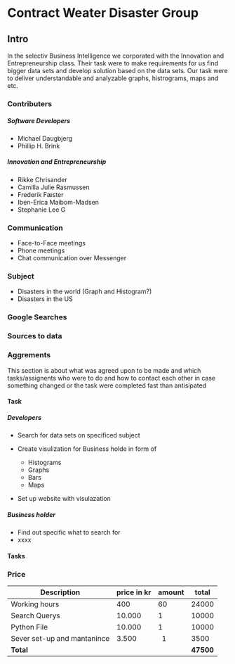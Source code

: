 # Contract Weater Disaster Group

## Intro

In the selectiv Business Intelligence we corporated with the Innovation and Entrepreneurship class. Their task were to make requirements for us find bigger data sets and  develop solution based on the data sets. Our task were to deliver understandable and analyzable graphs, histrograms, maps and etc.

### Contributers

##### Software Developers
* Michael Daugbjerg
* Phillip H. Brink

##### Innovation and Entrepreneurship
* Rikke Chrisander
* Camilla Julie Rasmussen
* Frederik Fæster
* Iben-Erica Maibom-Madsen
* Stephanie Lee G

### Communication
* Face-to-Face meetings
* Phone meetings
* Chat communication over Messenger

### Subject
* Disasters in the world (Graph and Histogram?)
* Disasters in the US
  
### Google Searches

### Sources to data

### Aggrements
This section is about what was agreed upon to be made and which tasks/assignents who were to do and how to contact each other in case something changed or the task were completed fast than antisipated 

#### Task
##### Developers
- Search for data sets on specificed subject
  
- Create visulization for Business holde in form of
    
    - Histograms
    - Graphs
    - Bars
    - Maps
  
- Set up website with visulazation

##### Business holder
- Find out specific what to search for
- xxxx

#### Tasks

### Price
| Description               |price in kr|amount|   total |
|---------------------------|-----------|------|---------|
|Working hours              |    400    |  60  |  24000  |
|Search Querys              |  10.000   |   1  |  10000  |
|Python File                |  10.000   |   1  |  10000  |
|Sever set-up and mantanince|    3.500  |   1  |   3500  |
|**Total**                  |           |      |**47500**|
